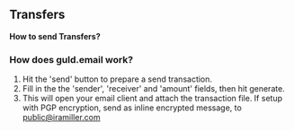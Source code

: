 ## Transfers
**How to send Transfers?**
### How does guld.email work?

1. Hit the 'send' button to prepare a send transaction. 
2. Fill in the the 'sender', 'receiver' and 'amount' fields, then hit generate. 
3. This will open your email client and attach the transaction file. If setup with PGP encryption, send as inline encrypted message, to public@iramiller.com 


